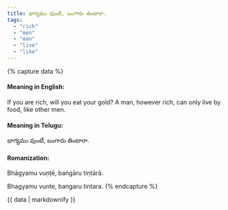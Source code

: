 ```yaml
---
title: భాగ్యము వుంటే, బంగారు తింటారా.
tags:
  - "rich"
  - "men"
  - "man"
  - "live"
  - "like"
---
```


{% capture data %}
#### Meaning in English:
If you are rich, will you eat your gold?
A man, however rich, can only live by food, like other men.

#### Meaning in Telugu:
భాగ్యము వుంటే, బంగారు తింటారా.

#### Romanization:
Bhāgyamu vuṇṭē, baṅgāru tiṇṭārā.

Bhagyamu vunte, bangaru tintara.
{% endcapture %}

{{ data | markdownify }}

